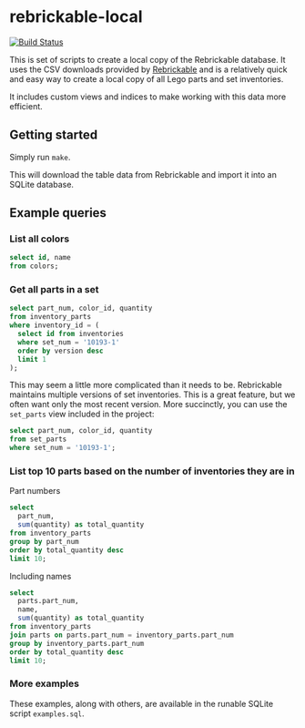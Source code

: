 # rebrickable-local

[![Build Status](https://travis-ci.org/jncraton/rebrickable-local.svg?branch=master)](https://travis-ci.org/jncraton/rebrickable-local)

This is set of scripts to create a local copy of the Rebrickable database. It uses the CSV downloads provided by [Rebrickable](https://rebrickable.com/downloads/) and is a relatively quick and easy way to create a local copy of all Lego parts and set inventories.

It includes custom views and indices to make working with this data more efficient.

## Getting started

Simply run `make`.

This will download the table data from Rebrickable and import it into an SQLite database.

## Example queries

### List all colors

```sql
select id, name 
from colors;
```

### Get all parts in a set

```sql
select part_num, color_id, quantity
from inventory_parts 
where inventory_id = (
  select id from inventories 
  where set_num = '10193-1'
  order by version desc
  limit 1
);
```

This may seem a little more complicated than it needs to be. Rebrickable maintains multiple versions of set inventories. This is a great feature, but we often want only the most recent version. More succinctly, you can use the `set_parts` view included in the project:

```sql
select part_num, color_id, quantity
from set_parts
where set_num = '10193-1';
```

### List top 10 parts based on the number of inventories they are in

Part numbers

```sql
select 
  part_num,
  sum(quantity) as total_quantity 
from inventory_parts
group by part_num
order by total_quantity desc
limit 10;
```

Including names

```sql
select 
  parts.part_num, 
  name, 
  sum(quantity) as total_quantity 
from inventory_parts
join parts on parts.part_num = inventory_parts.part_num
group by inventory_parts.part_num
order by total_quantity desc
limit 10;
```

### More examples

These examples, along with others, are available in the runable SQLite script `examples.sql`.
